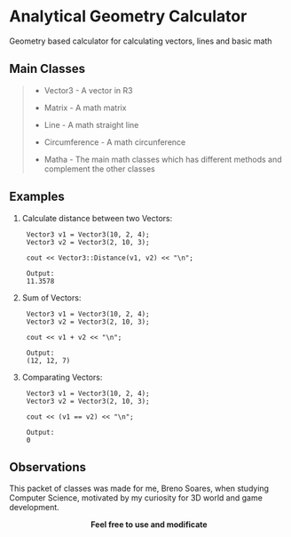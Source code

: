 # Analytical Geometry Calculator

Geometry based calculator for calculating vectors, lines and basic math

## Main Classes

> - Vector3 - A vector in R3  
>
> - Matrix - A math matrix
>
> - Line - A math straight line
>
> - Circumference - A math circunference
>
> - Matha - The main math classes which has different methods and complement the other classes

## Examples

1. Calculate distance between two Vectors:

        Vector3 v1 = Vector3(10, 2, 4);
        Vector3 v2 = Vector3(2, 10, 3);
        
        cout << Vector3::Distance(v1, v2) << "\n";
        
        Output:
        11.3578

2. Sum of Vectors:

        Vector3 v1 = Vector3(10, 2, 4);
        Vector3 v2 = Vector3(2, 10, 3);

        cout << v1 + v2 << "\n";

        Output:
        (12, 12, 7)

3. Comparating Vectors:

        Vector3 v1 = Vector3(10, 2, 4);
        Vector3 v2 = Vector3(2, 10, 3);

        cout << (v1 == v2) << "\n";

        Output:
        0

## Observations
This packet of classes was made for me, Breno Soares, when studying Computer Science, motivated by my curiosity for 3D world and game development.  
<p align="center"><strong>Feel free to use and modificate</strong></p>
